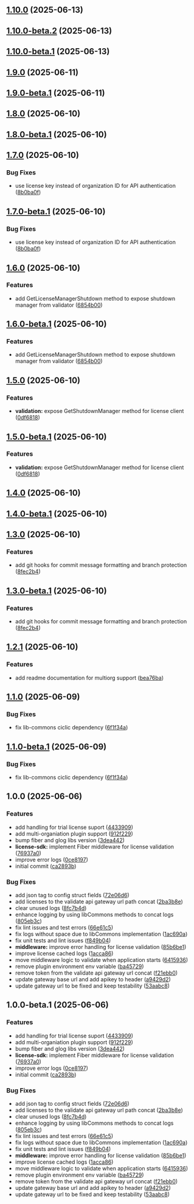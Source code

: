 ## [1.10.0](https://github.com/LerianStudio/lib-license-go/compare/v1.9.0...v1.10.0) (2025-06-13)

## [1.10.0-beta.2](https://github.com/LerianStudio/lib-license-go/compare/v1.10.0-beta.1...v1.10.0-beta.2) (2025-06-13)

## [1.10.0-beta.1](https://github.com/LerianStudio/lib-license-go/compare/v1.9.0...v1.10.0-beta.1) (2025-06-13)

## [1.9.0](https://github.com/LerianStudio/lib-license-go/compare/v1.8.0...v1.9.0) (2025-06-11)

## [1.9.0-beta.1](https://github.com/LerianStudio/lib-license-go/compare/v1.8.0...v1.9.0-beta.1) (2025-06-11)

## [1.8.0](https://github.com/LerianStudio/lib-license-go/compare/v1.7.0...v1.8.0) (2025-06-10)

## [1.8.0-beta.1](https://github.com/LerianStudio/lib-license-go/compare/v1.7.0...v1.8.0-beta.1) (2025-06-10)

## [1.7.0](https://github.com/LerianStudio/lib-license-go/compare/v1.6.0...v1.7.0) (2025-06-10)


### Bug Fixes

* use license key instead of organization ID for API authentication ([8b0ba0f](https://github.com/LerianStudio/lib-license-go/commit/8b0ba0fd1650c9f4d2d66c66da8af6a6ee367d3f))

## [1.7.0-beta.1](https://github.com/LerianStudio/lib-license-go/compare/v1.6.0...v1.7.0-beta.1) (2025-06-10)


### Bug Fixes

* use license key instead of organization ID for API authentication ([8b0ba0f](https://github.com/LerianStudio/lib-license-go/commit/8b0ba0fd1650c9f4d2d66c66da8af6a6ee367d3f))

## [1.6.0](https://github.com/LerianStudio/lib-license-go/compare/v1.5.0...v1.6.0) (2025-06-10)


### Features

* add GetLicenseManagerShutdown method to expose shutdown manager from validator ([6854b00](https://github.com/LerianStudio/lib-license-go/commit/6854b008e95896af3f9a45b5c99a1e17cee85ef8))

## [1.6.0-beta.1](https://github.com/LerianStudio/lib-license-go/compare/v1.5.0...v1.6.0-beta.1) (2025-06-10)


### Features

* add GetLicenseManagerShutdown method to expose shutdown manager from validator ([6854b00](https://github.com/LerianStudio/lib-license-go/commit/6854b008e95896af3f9a45b5c99a1e17cee85ef8))

## [1.5.0](https://github.com/LerianStudio/lib-license-go/compare/v1.4.0...v1.5.0) (2025-06-10)


### Features

* **validation:** expose GetShutdownManager method for license client ([0df6818](https://github.com/LerianStudio/lib-license-go/commit/0df681811c0ba46367d22701b9508b2ec86b3440))

## [1.5.0-beta.1](https://github.com/LerianStudio/lib-license-go/compare/v1.4.0...v1.5.0-beta.1) (2025-06-10)


### Features

* **validation:** expose GetShutdownManager method for license client ([0df6818](https://github.com/LerianStudio/lib-license-go/commit/0df681811c0ba46367d22701b9508b2ec86b3440))

## [1.4.0](https://github.com/LerianStudio/lib-license-go/compare/v1.3.0...v1.4.0) (2025-06-10)

## [1.4.0-beta.1](https://github.com/LerianStudio/lib-license-go/compare/v1.3.0...v1.4.0-beta.1) (2025-06-10)

## [1.3.0](https://github.com/LerianStudio/lib-license-go/compare/v1.2.1...v1.3.0) (2025-06-10)


### Features

* add git hooks for commit message formatting and branch protection ([8fec2b4](https://github.com/LerianStudio/lib-license-go/commit/8fec2b4950849509925f71228059280da0190e04))

## [1.3.0-beta.1](https://github.com/LerianStudio/lib-license-go/compare/v1.2.1...v1.3.0-beta.1) (2025-06-10)


### Features

* add git hooks for commit message formatting and branch protection ([8fec2b4](https://github.com/LerianStudio/lib-license-go/commit/8fec2b4950849509925f71228059280da0190e04))

## [1.2.1](https://github.com/LerianStudio/lib-license-go/compare/v1.1.0...v1.2.1) (2025-06-10)


### Features

* add readme documentation for multiorg support ([bea76ba](https://github.com/LerianStudio/lib-license-go/commit/bea76ba7699937c1df783f137ead386bbce52b1c))


## [1.1.0](https://github.com/LerianStudio/lib-license-go/compare/v1.0.0...v1.1.0) (2025-06-09)


### Bug Fixes

* fix lib-commons ciclic dependency ([6f1f34a](https://github.com/LerianStudio/lib-license-go/commit/6f1f34a43899e62f333cea19fbe97421418c4589))

## [1.1.0-beta.1](https://github.com/LerianStudio/lib-license-go/compare/v1.0.0...v1.1.0-beta.1) (2025-06-09)


### Bug Fixes

* fix lib-commons ciclic dependency ([6f1f34a](https://github.com/LerianStudio/lib-license-go/commit/6f1f34a43899e62f333cea19fbe97421418c4589))

## 1.0.0 (2025-06-06)


### Features

* add handling for trial license suport ([4433909](https://github.com/LerianStudio/lib-license-go/commit/4433909fe0ff093a5ee1ddfa05cd847fde2e14e6))
* add multi-organiation plugin support ([912f229](https://github.com/LerianStudio/lib-license-go/commit/912f229bbe0908ac9814670cf7f519e677cf20dd))
* bump fiber and glog libs version ([3dea442](https://github.com/LerianStudio/lib-license-go/commit/3dea442b19cd53f3f9b99e39a6622a6bd9f818c7))
* **license-sdk:** implement Fiber middleware for license validation ([76937a0](https://github.com/LerianStudio/lib-license-go/commit/76937a035b4f132bf9cda9efaa8e8d9302a23f41))
* improve error logs ([0ce8197](https://github.com/LerianStudio/lib-license-go/commit/0ce8197e0fcddca5394b6a87bde3291e19d4d7ff))
* initial commit ([ca2893b](https://github.com/LerianStudio/lib-license-go/commit/ca2893bf33c4e06145208577fe3673a3d00483d4))


### Bug Fixes

* add json tag to config struct fields ([72e06d6](https://github.com/LerianStudio/lib-license-go/commit/72e06d6845b9f8fe1913b4275b94b41b0ebceb08))
* add licenses to the validate api gateway url path concat ([2ba3b8e](https://github.com/LerianStudio/lib-license-go/commit/2ba3b8e6dff2d4ba4bd0593a74e3906780de5be3))
* clear unused logs ([8fc7b4d](https://github.com/LerianStudio/lib-license-go/commit/8fc7b4d0f9b708071e028001f14d0c9af416a0ee))
* enhance logging by using libCommons methods to concat logs ([805eb3c](https://github.com/LerianStudio/lib-license-go/commit/805eb3c229a995346fd968f5708b11a55d4abfef))
* fix lint issues and test errors ([66e61c5](https://github.com/LerianStudio/lib-license-go/commit/66e61c52a35d47114348e09d62876ce481f4f0ff))
* fix logs without space due to libCommons implementation ([1ac690a](https://github.com/LerianStudio/lib-license-go/commit/1ac690a450ba9fc0570324f3b3cf82e8e451fd40))
* fix unit tests and lint issues ([f849b04](https://github.com/LerianStudio/lib-license-go/commit/f849b047352e1b585a86a297bd259c90123b4a98))
* **middleware:** improve error handling for license validation ([85b6be1](https://github.com/LerianStudio/lib-license-go/commit/85b6be1f1420e5cfd8edd1aee73e21366d002021))
* improve license cached logs ([1acca86](https://github.com/LerianStudio/lib-license-go/commit/1acca86868bb2d68fb67199fa20c79d22ac60a61))
* move middleware logic to validate when application starts ([6415936](https://github.com/LerianStudio/lib-license-go/commit/6415936250aa043720193128a9a88280930370c9))
* remove plugin environment env variable ([ba45729](https://github.com/LerianStudio/lib-license-go/commit/ba45729c75418a8a0a6ea787450f53f772c21334))
* remove token from the validate api gateway url concat ([f21ebb0](https://github.com/LerianStudio/lib-license-go/commit/f21ebb00f764db3bc85d2bc92c9484fe153434f7))
* update gateway base url and add apikey to header ([a9429d2](https://github.com/LerianStudio/lib-license-go/commit/a9429d283534edfe0e9232d0b18488985d609219))
* update gateway url to be fixed and keep testability ([53aabc8](https://github.com/LerianStudio/lib-license-go/commit/53aabc8d220701d5e766973b5e2f01f0a27f8cdb))

## 1.0.0-beta.1 (2025-06-06)


### Features

* add handling for trial license suport ([4433909](https://github.com/LerianStudio/lib-license-go/commit/4433909fe0ff093a5ee1ddfa05cd847fde2e14e6))
* add multi-organiation plugin support ([912f229](https://github.com/LerianStudio/lib-license-go/commit/912f229bbe0908ac9814670cf7f519e677cf20dd))
* bump fiber and glog libs version ([3dea442](https://github.com/LerianStudio/lib-license-go/commit/3dea442b19cd53f3f9b99e39a6622a6bd9f818c7))
* **license-sdk:** implement Fiber middleware for license validation ([76937a0](https://github.com/LerianStudio/lib-license-go/commit/76937a035b4f132bf9cda9efaa8e8d9302a23f41))
* improve error logs ([0ce8197](https://github.com/LerianStudio/lib-license-go/commit/0ce8197e0fcddca5394b6a87bde3291e19d4d7ff))
* initial commit ([ca2893b](https://github.com/LerianStudio/lib-license-go/commit/ca2893bf33c4e06145208577fe3673a3d00483d4))


### Bug Fixes

* add json tag to config struct fields ([72e06d6](https://github.com/LerianStudio/lib-license-go/commit/72e06d6845b9f8fe1913b4275b94b41b0ebceb08))
* add licenses to the validate api gateway url path concat ([2ba3b8e](https://github.com/LerianStudio/lib-license-go/commit/2ba3b8e6dff2d4ba4bd0593a74e3906780de5be3))
* clear unused logs ([8fc7b4d](https://github.com/LerianStudio/lib-license-go/commit/8fc7b4d0f9b708071e028001f14d0c9af416a0ee))
* enhance logging by using libCommons methods to concat logs ([805eb3c](https://github.com/LerianStudio/lib-license-go/commit/805eb3c229a995346fd968f5708b11a55d4abfef))
* fix lint issues and test errors ([66e61c5](https://github.com/LerianStudio/lib-license-go/commit/66e61c52a35d47114348e09d62876ce481f4f0ff))
* fix logs without space due to libCommons implementation ([1ac690a](https://github.com/LerianStudio/lib-license-go/commit/1ac690a450ba9fc0570324f3b3cf82e8e451fd40))
* fix unit tests and lint issues ([f849b04](https://github.com/LerianStudio/lib-license-go/commit/f849b047352e1b585a86a297bd259c90123b4a98))
* **middleware:** improve error handling for license validation ([85b6be1](https://github.com/LerianStudio/lib-license-go/commit/85b6be1f1420e5cfd8edd1aee73e21366d002021))
* improve license cached logs ([1acca86](https://github.com/LerianStudio/lib-license-go/commit/1acca86868bb2d68fb67199fa20c79d22ac60a61))
* move middleware logic to validate when application starts ([6415936](https://github.com/LerianStudio/lib-license-go/commit/6415936250aa043720193128a9a88280930370c9))
* remove plugin environment env variable ([ba45729](https://github.com/LerianStudio/lib-license-go/commit/ba45729c75418a8a0a6ea787450f53f772c21334))
* remove token from the validate api gateway url concat ([f21ebb0](https://github.com/LerianStudio/lib-license-go/commit/f21ebb00f764db3bc85d2bc92c9484fe153434f7))
* update gateway base url and add apikey to header ([a9429d2](https://github.com/LerianStudio/lib-license-go/commit/a9429d283534edfe0e9232d0b18488985d609219))
* update gateway url to be fixed and keep testability ([53aabc8](https://github.com/LerianStudio/lib-license-go/commit/53aabc8d220701d5e766973b5e2f01f0a27f8cdb))
